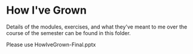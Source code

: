 # How I've Grown

Details of the modules, exercises, and what they've meant to me over the course of the semester can be found in this folder.

Please use HowIveGrown-Final.pptx
